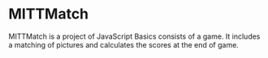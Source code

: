 # MITTMatch
MITTMatch is a project of JavaScript Basics consists of a game. 
It includes a matching of pictures and calculates the scores at the end of game.

